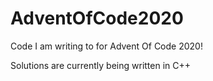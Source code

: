 # AdventOfCode2020
Code I am writing to for Advent Of Code 2020!

Solutions are currently being written in C++
